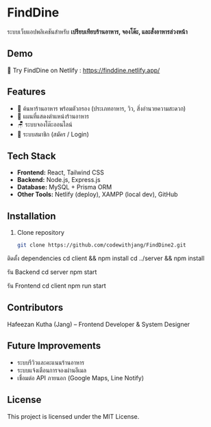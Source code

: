 # FindDine
ระบบเว็บแอปพลิเคชันสำหรับ **เปรียบเทียบร้านอาหาร, จองโต๊ะ, และสั่งอาหารล่วงหน้า**

## Demo
🔗 Try FindDine on Netlify : https://finddine.netlify.app/

## Features
- 🔎 ค้นหาร้านอาหาร พร้อมตัวกรอง (ประเภทอาหาร, วิว, สิ่งอำนวยความสะดวก)
- 📍 แผนที่แสดงตำแหน่งร้านอาหาร
- 🪑 ระบบจองโต๊ะออนไลน์
- 👤 ระบบสมาชิก (สมัคร / Login)

## Tech Stack
- **Frontend:** React, Tailwind CSS
- **Backend:** Node.js, Express.js
- **Database:** MySQL + Prisma ORM
- **Other Tools:** Netlify (deploy), XAMPP (local dev), GitHub


## Installation
1. Clone repository  
   ```bash
   git clone https://github.com/codewithjang/FindDine2.git
  ติดตั้ง dependencies
  cd client && npm install
  cd ../server && npm install

  รัน Backend
  cd server
  npm start

  รัน Frontend
  cd client
  npm run start

## Contributors
Hafeezan Kutha (Jang) – Frontend Developer & System Designer

## Future Improvements
- ระบบรีวิวและคะแนนร้านอาหาร
- ระบบแจ้งเตือนการจองผ่านอีเมล
- เชื่อมต่อ API ภายนอก (Google Maps, Line Notify)


## License
This project is licensed under the MIT License.






